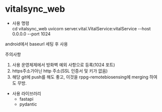 # vitalsync_web

- 사용 명령  
 cd vitalsync_web
 uvicorn server.vital.VitalService:vitalService --host 0.0.0.0 --port 1024

android에서 baseurl 세팅 후 사용

주의사항
1. 사용 운영체제에서 방화벽 예외 사항으로 등록(1024 포트)
2. https주소가아닌 http 주소(SSL 인증서 및 키가 없음)
3. 해당 git에 push를 해도 좋고, 이것을 rppg-remotebiosensing에 merging 하여도 무방.

- 사용 라이브러리
  - fastapi
  - pydantic